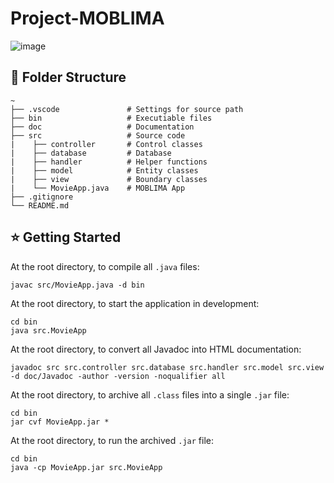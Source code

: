 # Project-MOBLIMA
![image](https://user-images.githubusercontent.com/77436548/200524950-eb502aca-088c-4084-bade-7025f98a70b3.png)

## 📁 Folder Structure
```
~
├── .vscode               # Settings for source path
├── bin                   # Executiable files
├── doc                   # Documentation
├── src                   # Source code
|    ├── controller       # Control classes
|    ├── database         # Database 
|    ├── handler          # Helper functions
|    ├── model            # Entity classes
|    ├── view             # Boundary classes
|    └── MovieApp.java    # MOBLIMA App
├── .gitignore
└── README.md
```

## ⭐ Getting Started
At the root directory, to compile all ```.java``` files:
```
javac src/MovieApp.java -d bin
```

At the root directory, to start the application in development:
```
cd bin
java src.MovieApp
```

At the root directory, to convert all Javadoc into HTML documentation:
```
javadoc src src.controller src.database src.handler src.model src.view -d doc/Javadoc -author -version -noqualifier all
```

At the root directory, to archive all ```.class``` files into a single ```.jar``` file:
```
cd bin
jar cvf MovieApp.jar * 
```

At the root directory, to run the archived ```.jar``` file:
```
cd bin
java -cp MovieApp.jar src.MovieApp
```


